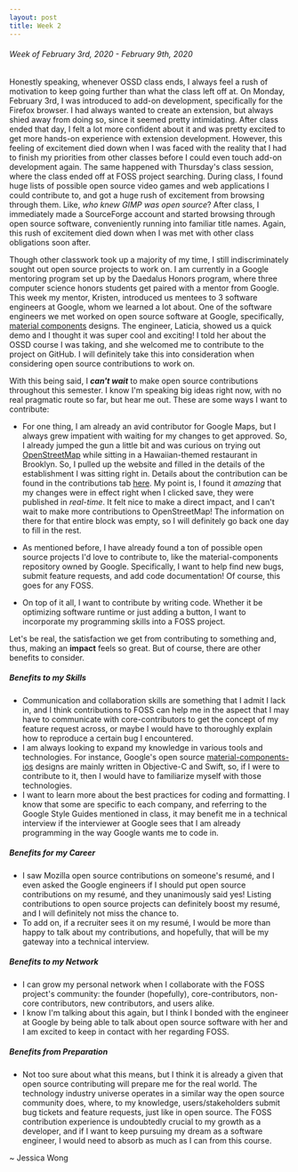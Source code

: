 ```yaml
---
layout: post
title: Week 2
---
```



###### Week of February 3rd, 2020 - February 9th, 2020 
Honestly speaking, whenever OSSD class ends, I always feel a rush of motivation to keep going further than what the class left off at. On Monday, February 3rd, I was introduced to add-on development, specifically for the Firefox browser. I had always wanted to create an extension, but always shied away from doing so, since it seemed pretty intimidating. After class ended that day, I felt a lot more confident about it and was pretty excited to get more hands-on experience with extension development. However, this feeling of excitement died down when I was faced with the reality that I had to finish my priorities from other classes before I could even touch add-on development again. The same happened with Thursday's class session, where the class ended off at FOSS project searching. During class, I found huge lists of possible open source video games and web applications I could contribute to, and got a huge rush of excitement from browsing through them. Like, *who knew GIMP was open source*? After class, I immediately made a SourceForge account and started browsing through open source software, conveniently running into familiar title names. Again, this rush of excitement died down when I was met with other class obligations soon after. 

Though other classwork took up a majority of my time, I still indiscriminately sought out open source projects to work on. I am currently in a Google mentoring program set up by the Daedalus Honors program, where three computer science honors students get paired with a mentor from Google. This week my mentor, Kristen, introduced us mentees to 3 software engineers at Google, whom we learned a lot about. One of the software engineers we met worked on open source software at Google, specifically, [material components](https://github.com/material-components) designs. The engineer, Laticia, showed us a quick demo and I thought it was super cool and exciting! I told her about the OSSD course I was taking, and she welcomed me to contribute to the project on GitHub. I will definitely take this into consideration when considering open source contributions to work on.

With this being said, I _**can't wait**_ to make open source contributions throughout this semester. I know I'm speaking big ideas right now, with no real pragmatic route so far, but hear me out. These are some ways I want to contribute:

- For one thing, I am already an avid contributor for Google Maps, but I always grew impatient with waiting for my changes to get approved. So, I already jumped the gun a little bit and was curious on trying out [OpenStreetMap](https://www.openstreetmap.org/) while sitting in a Hawaiian-themed restaurant in Brooklyn. So, I pulled up the website and filled in the details of the establishment I was sitting right in. Details about the contribution can be found in the contributions tab [here](https://hunter-college-ossd-spr-2020.github.io/wongjessica-weekly/contributions/). My point is, I found it _amazing_ that my changes were in effect right when I clicked save, they were published in _real-time_. It felt nice to make a direct impact, and I can't wait to make more contributions to OpenStreetMap! The information on there for that entire block was empty, so I will definitely go back one day to fill in the rest.

- As mentioned before, I have already found a ton of possible open source projects I'd love to contribute to, like the material-components repository owned by Google. Specifically, I want to help find new bugs, submit feature requests, and add code documentation! Of course, this goes for any FOSS.

- On top of it all, I want to contribute by writing code. Whether it be optimizing software runtime or just adding a button, I want to incorporate my programming skills into a FOSS project.

Let's be real, the satisfaction we get from contributing to something and, thus, making an **impact** feels so great. But of course, there are other benefits to consider.
##### Benefits to my Skills
- Communication and collaboration skills are something that I admit I lack in, and I think contributions to FOSS can help me in the aspect that I may have to communicate with core-contributors to get the concept of my feature request across, or maybe I would have to thoroughly explain how to reproduce a certain bug I encountered. 
- I am always looking to expand my knowledge in various tools and technologies. For instance, Google's open source [material-components-ios](https://github.com/material-components/material-components-ios) designs are mainly written in Objective-C and Swift, so, if I were to contribute to it, then I would have to familiarize myself with those technologies.
- I want to learn more about the best practices for coding and formatting. I know that some are specific to each company, and referring to the Google Style Guides mentioned in class, it may benefit me in a technical interview if the interviewer at Google sees that I am already programming in the way Google wants me to code in.

##### Benefits for my Career
- I saw Mozilla open source contributions on someone's resumé, and I even asked the Google engineers if I should put open source contributions on my resumé, and they unanimously said yes! Listing contributions to open source projects can definitely boost my resumé, and I will definitely not miss the chance to. 
- To add on, if a recruiter sees it on my resumé, I would be more than happy to talk about my contributions, and hopefully, that will be my gateway into a technical interview.

##### Benefits to my Network
- I can grow my personal network when I collaborate with the FOSS project's community: the founder (hopefully), core-contributors, non-core contributors, new contributors, and users alike.
- I know I'm talking about this again, but I think I bonded with the engineer at Google by being able to talk about open source software with her and I am excited to keep in contact with her regarding FOSS.

##### Benefits from Preparation
- Not too sure about what this means, but I think it is already a given that open source contributing will prepare me for the real world. The technology industry universe operates in a similar way the open source community does, where, to my knowledge, users/stakeholders submit bug tickets and feature requests, just like in open source. The FOSS contribution experience is undoubtedly crucial to my growth as a developer, and if I want to keep pursuing my dream as a software engineer, I would need to absorb as much as I can from this course.

~ Jessica Wong

